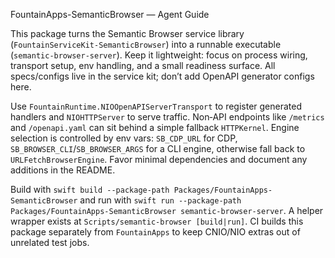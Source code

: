FountainApps-SemanticBrowser — Agent Guide

This package turns the Semantic Browser service library (`FountainServiceKit-SemanticBrowser`) into a runnable executable (`semantic-browser-server`). Keep it lightweight: focus on process wiring, transport setup, env handling, and a small readiness surface. All specs/configs live in the service kit; don’t add OpenAPI generator configs here.

Use `FountainRuntime.NIOOpenAPIServerTransport` to register generated handlers and `NIOHTTPServer` to serve traffic. Non‑API endpoints like `/metrics` and `/openapi.yaml` can sit behind a simple fallback `HTTPKernel`. Engine selection is controlled by env vars: `SB_CDP_URL` for CDP, `SB_BROWSER_CLI`/`SB_BROWSER_ARGS` for a CLI engine, otherwise fall back to `URLFetchBrowserEngine`. Favor minimal dependencies and document any additions in the README.

Build with `swift build --package-path Packages/FountainApps-SemanticBrowser` and run with `swift run --package-path Packages/FountainApps-SemanticBrowser semantic-browser-server`. A helper wrapper exists at `Scripts/semantic-browser [build|run]`. CI builds this package separately from `FountainApps` to keep CNIO/NIO extras out of unrelated test jobs.
